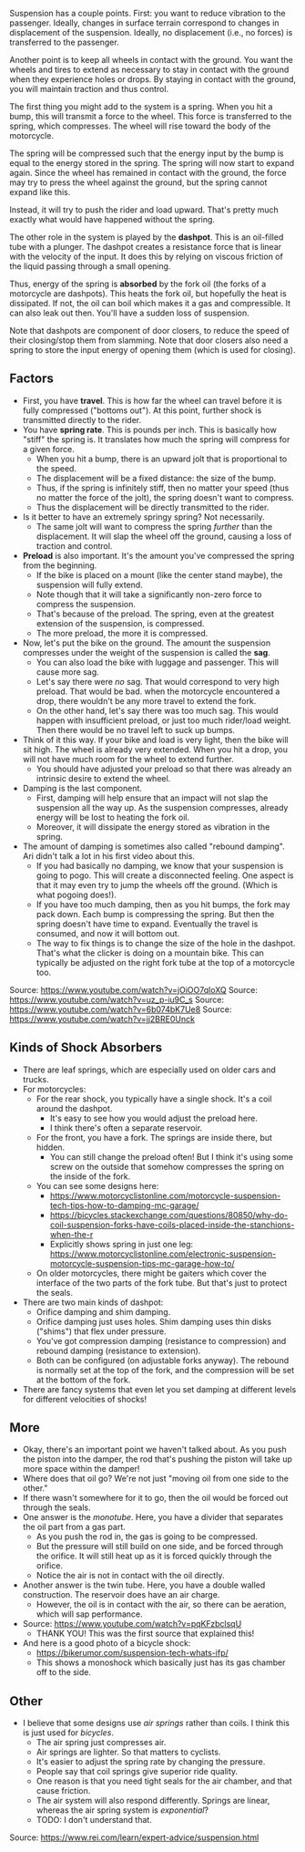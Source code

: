 Suspension has a couple points. First: you want to reduce vibration to
the passenger. Ideally, changes in surface terrain correspond to changes
in displacement of the suspension. Ideally, no displacement (i.e., no
forces) is transferred to the passenger.

Another point is to keep all wheels in contact with the ground. You want
the wheels and tires to extend as necessary to stay in contact with the
ground when they experience holes or drops. By staying in contact with
the ground, you will maintain traction and thus control.

The first thing you might add to the system is a spring. When you hit a
bump, this will transmit a force to the wheel. This force is transferred
to the spring, which compresses. The wheel will rise toward the body of
the motorcycle.

The spring will be compressed such that the energy input by the bump is
equal to the energy stored in the spring. The spring will now start to
expand again. Since the wheel has remained in contact with the ground,
the force may try to press the wheel against the ground, but the spring
cannot expand like this.

Instead, it will try to push the rider and load upward. That's pretty
much exactly what would have happened without the spring.

The other role in the system is played by the **dashpot**. This is an
oil-filled tube with a plunger. The dashpot creates a resistance force
that is linear with the velocity of the input. It does this by relying
on viscous friction of the liquid passing through a small opening.

Thus, energy of the spring is **absorbed** by the fork oil (the forks of
a motorcycle are dashpots). This heats the fork oil, but hopefully the
heat is dissipated. If not, the oil can boil which makes it a gas and
compressible. It can also leak out then. You'll have a sudden loss of
suspension.

Note that dashpots are component of door closers, to reduce the speed of
their closing/stop them from slamming. Note that door closers also need
a spring to store the input energy of opening them (which is used for
closing).

## Factors

- First, you have **travel**. This is how far the wheel can travel
  before it is fully compressed ("bottoms out"). At this point, further
  shock is transmitted directly to the rider.
- You have **spring rate**. This is pounds per inch. This is basically
  how "stiff" the spring is. It translates how much the spring will
  compress for a given force.
  - When you hit a bump, there is an upward jolt that is proportional to
    the speed.
  - The displacement will be a fixed distance: the size of the bump.
  - Thus, if the spring is infinitely stiff, then no matter your speed
    (thus no matter the force of the jolt), the spring doesn't want to
    compress.
  - Thus the displacement will be directly transmitted to the rider.
- Is it better to have an extremely springy spring? Not necessarily.
  - The same jolt will want to compress the spring _further_ than the
    displacement. It will slap the wheel off the ground, causing a loss
    of traction and control.
- **Preload** is also important. It's the amount you've compressed the
  spring from the beginning.
  - If the bike is placed on a mount (like the center stand maybe), the
    suspension will fully extend.
  - Note though that it will take a significantly non-zero force to
    compress the suspension.
  - That's because of the preload. The spring, even at the greatest
    extension of the suspension, is compressed.
  - The more preload, the more it is compressed.
- Now, let's put the bike on the ground. The amount the suspension
  compresses under the weight of the suspension is called the **sag**.
  - You can also load the bike with luggage and passenger. This will
    cause more sag.
  - Let's say there were _no_ sag. That would correspond to very high
    preload. That would be bad. when the motorcycle encountered a drop,
    there wouldn't be any more travel to extend the fork.
  - On the other hand, let's say there was too much sag. This would
    happen with insufficient preload, or just too much rider/load
    weight. Then there would be no travel left to suck up bumps.
- Think of it this way. If your bike and load is very light, then the
  bike will sit high. The wheel is already very extended. When you hit a
  drop, you will not have much room for the wheel to extend further.
  - You should have adjusted your preload so that there was already an
    intrinsic desire to extend the wheel.
- Damping is the last component.
  - First, damping will help ensure that an impact will not slap the
    suspension all the way up. As the suspension compresses, already
    energy will be lost to heating the fork oil.
  - Moreover, it will dissipate the energy stored as vibration in the
    spring.
- The amount of damping is sometimes also called "rebound damping". Ari
  didn't talk a lot in his first video about this.
  - If you had basically no damping, we know that your suspension is
    going to pogo. This will create a disconnected feeling. One aspect
    is that it may even try to jump the wheels off the ground. (Which is
    what pogoing does!).
  - If you have too much damping, then as you hit bumps, the fork may
    pack down. Each bump is compressing the spring. But then the spring
    doesn't have time to expand. Eventually the travel is consumed, and
    now it will bottom out.
  - The way to fix things is to change the size of the hole in the
    dashpot. That's what the clicker is doing on a mountain bike. This
    can typically be adjusted on the right fork tube at the top of a
    motorcycle too.

Source: https://www.youtube.com/watch?v=jOiOO7qloXQ
Source: https://www.youtube.com/watch?v=uz_p-iu9C_s
Source: https://www.youtube.com/watch?v=6b074bK7Ue8
Source: https://www.youtube.com/watch?v=jj2BRE0Unck

## Kinds of Shock Absorbers

- There are leaf springs, which are especially used on older cars and
  trucks.
- For motorcycles:
  - For the rear shock, you typically have a single shock. It's a coil
    around the dashpot.
    - It's easy to see how you would adjust the preload here.
    - I think there's often a separate reservoir.
  - For the front, you have a fork. The springs are inside there, but
    hidden.
    - You can still change the preload often! But I think it's using
      some screw on the outside that somehow compresses the spring on
      the inside of the fork.
  - You can see some designs here:
    - https://www.motorcyclistonline.com/motorcycle-suspension-tech-tips-how-to-damping-mc-garage/
    - https://bicycles.stackexchange.com/questions/80850/why-do-coil-suspension-forks-have-coils-placed-inside-the-stanchions-when-the-r
    - Explicitly shows spring in just one leg:
      https://www.motorcyclistonline.com/electronic-suspension-motorcycle-suspension-tips-mc-garage-how-to/
  - On older motorcycles, there might be gaiters which cover the
    interface of the two parts of the fork tube. But that's just to
    protect the seals.
- There are two main kinds of dashpot:
  - Orifice damping and shim damping.
  - Orifice damping just uses holes. Shim damping uses thin disks
    ("shims") that flex under pressure.
  - You've got compression damping (resistance to compression) and
    rebound damping (resistance to extension).
  - Both can be configured (on adjustable forks anyway). The rebound is
    normally set at the top of the fork, and the compression will be set
    at the bottom of the fork.
- There are fancy systems that even let you set damping at different
  levels for different velocities of shocks!

## More

- Okay, there's an important point we haven't talked about. As you push
  the piston into the damper, the rod that's pushing the piston will
  take up more space within the damper!
- Where does that oil go? We're not just "moving oil from one side to
  the other."
- If there wasn't somewhere for it to go, then the oil would be forced
  out through the seals.
- One answer is the _monotube_. Here, you have a divider that separates
  the oil part from a gas part.
  - As you push the rod in, the gas is going to be compressed.
  - But the pressure will still build on one side, and be forced through
    the orifice. It will still heat up as it is forced quickly through
    the orifice.
  - Notice the air is not in contact with the oil directly.
- Another answer is the twin tube. Here, you have a double walled
  construction. The reservoir does have an air charge.
  - However, the oil is in contact with the air, so there can be
    aeration, which will sap performance.
- Source: https://www.youtube.com/watch?v=pqKFzbclsqU
  - THANK YOU! This was the first source that explained this!
- And here is a good photo of a bicycle shock:
  - https://bikerumor.com/suspension-tech-whats-ifp/
  - This shows a monoshock which basically just has its gas chamber off
    to the side.

## Other

- I believe that some designs use _air springs_ rather than coils. I
  think this is just used for _bicycles_.
  - The air spring just compresses air.
  - Air springs are lighter. So that matters to cyclists.
  - It's easier to adjust the spring rate by changing the pressure.
  - People say that coil springs give superior ride quality.
  - One reason is that you need tight seals for the air chamber, and
    that cause friction.
  - The air system will also respond differently. Springs are linear,
    whereas the air spring system is _exponential_?
  - TODO: I don't understand that.

Source: https://www.rei.com/learn/expert-advice/suspension.html

